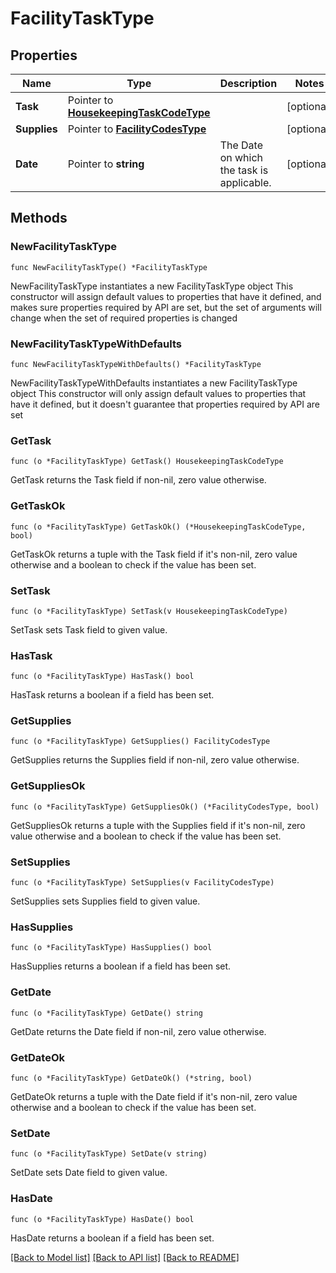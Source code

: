 # FacilityTaskType

## Properties

Name | Type | Description | Notes
------------ | ------------- | ------------- | -------------
**Task** | Pointer to [**HousekeepingTaskCodeType**](HousekeepingTaskCodeType.md) |  | [optional] 
**Supplies** | Pointer to [**FacilityCodesType**](FacilityCodesType.md) |  | [optional] 
**Date** | Pointer to **string** | The Date on which the task is applicable. | [optional] 

## Methods

### NewFacilityTaskType

`func NewFacilityTaskType() *FacilityTaskType`

NewFacilityTaskType instantiates a new FacilityTaskType object
This constructor will assign default values to properties that have it defined,
and makes sure properties required by API are set, but the set of arguments
will change when the set of required properties is changed

### NewFacilityTaskTypeWithDefaults

`func NewFacilityTaskTypeWithDefaults() *FacilityTaskType`

NewFacilityTaskTypeWithDefaults instantiates a new FacilityTaskType object
This constructor will only assign default values to properties that have it defined,
but it doesn't guarantee that properties required by API are set

### GetTask

`func (o *FacilityTaskType) GetTask() HousekeepingTaskCodeType`

GetTask returns the Task field if non-nil, zero value otherwise.

### GetTaskOk

`func (o *FacilityTaskType) GetTaskOk() (*HousekeepingTaskCodeType, bool)`

GetTaskOk returns a tuple with the Task field if it's non-nil, zero value otherwise
and a boolean to check if the value has been set.

### SetTask

`func (o *FacilityTaskType) SetTask(v HousekeepingTaskCodeType)`

SetTask sets Task field to given value.

### HasTask

`func (o *FacilityTaskType) HasTask() bool`

HasTask returns a boolean if a field has been set.

### GetSupplies

`func (o *FacilityTaskType) GetSupplies() FacilityCodesType`

GetSupplies returns the Supplies field if non-nil, zero value otherwise.

### GetSuppliesOk

`func (o *FacilityTaskType) GetSuppliesOk() (*FacilityCodesType, bool)`

GetSuppliesOk returns a tuple with the Supplies field if it's non-nil, zero value otherwise
and a boolean to check if the value has been set.

### SetSupplies

`func (o *FacilityTaskType) SetSupplies(v FacilityCodesType)`

SetSupplies sets Supplies field to given value.

### HasSupplies

`func (o *FacilityTaskType) HasSupplies() bool`

HasSupplies returns a boolean if a field has been set.

### GetDate

`func (o *FacilityTaskType) GetDate() string`

GetDate returns the Date field if non-nil, zero value otherwise.

### GetDateOk

`func (o *FacilityTaskType) GetDateOk() (*string, bool)`

GetDateOk returns a tuple with the Date field if it's non-nil, zero value otherwise
and a boolean to check if the value has been set.

### SetDate

`func (o *FacilityTaskType) SetDate(v string)`

SetDate sets Date field to given value.

### HasDate

`func (o *FacilityTaskType) HasDate() bool`

HasDate returns a boolean if a field has been set.


[[Back to Model list]](../README.md#documentation-for-models) [[Back to API list]](../README.md#documentation-for-api-endpoints) [[Back to README]](../README.md)


